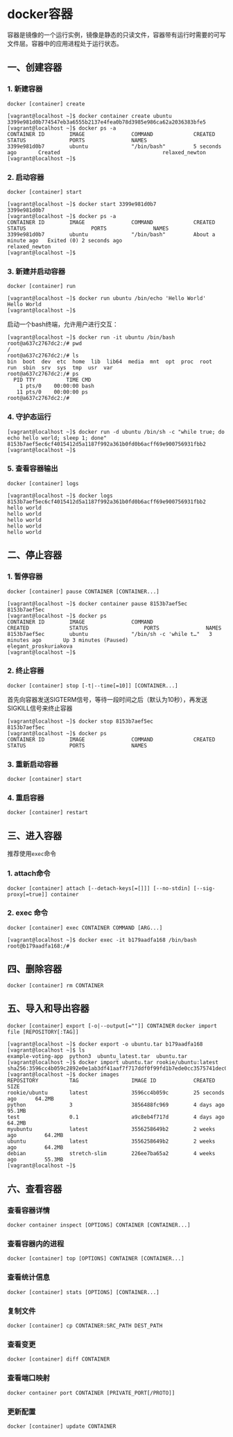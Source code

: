 # docker容器

容器是镜像的一个运行实例，镜像是静态的只读文件，容器带有运行时需要的可写文件层。容器中的应用进程处于运行状态。


## 一、创建容器

### 1. 新建容器

`docker [container] create`


```
[vagrant@localhost ~]$ docker container create ubuntu
3399e981d0b774547eb3a6555b2137e4fea0b78d3985e986ca62a2036383bfe5
[vagrant@localhost ~]$ docker ps -a
CONTAINER ID        IMAGE               COMMAND             CREATED             STATUS              PORTS               NAMES
3399e981d0b7        ubuntu              "/bin/bash"         5 seconds ago       Created                                 relaxed_newton
[vagrant@localhost ~]$
```

### 2. 启动容器

`docker [container] start`

```
[vagrant@localhost ~]$ docker start 3399e981d0b7
3399e981d0b7
[vagrant@localhost ~]$ docker ps -a
CONTAINER ID        IMAGE               COMMAND             CREATED              STATUS                     PORTS               NAMES
3399e981d0b7        ubuntu              "/bin/bash"         About a minute ago   Exited (0) 2 seconds ago                       relaxed_newton
[vagrant@localhost ~]$
```

### 3. 新建并启动容器

`docker [container] run`

```
[vagrant@localhost ~]$ docker run ubuntu /bin/echo 'Hello World'
Hello World
[vagrant@localhost ~]$
```

启动一个bash终端，允许用户进行交互：

```
[vagrant@localhost ~]$ docker run -it ubuntu /bin/bash
root@a637c2767dc2:/# pwd
/
root@a637c2767dc2:/# ls
bin  boot  dev  etc  home  lib  lib64  media  mnt  opt  proc  root  run  sbin  srv  sys  tmp  usr  var
root@a637c2767dc2:/# ps
  PID TTY          TIME CMD
    1 pts/0    00:00:00 bash
   11 pts/0    00:00:00 ps
root@a637c2767dc2:/#
```

### 4. 守护态运行

```
[vagrant@localhost ~]$ docker run -d ubuntu /bin/sh -c "while true; do echo hello world; sleep 1; done"
8153b7aef5ec6cf4015412d5a1187f992a361b0fd0b6acff69e900756931fbb2
[vagrant@localhost ~]$
```

### 5. 查看容器输出

`docker [container] logs`

```
[vagrant@localhost ~]$ docker logs 8153b7aef5ec6cf4015412d5a1187f992a361b0fd0b6acff69e900756931fbb2
hello world
hello world
hello world
hello world
hello world
```

## 二、停止容器

### 1. 暂停容器

`docker [container] pause CONTAINER [CONTAINER...]`

```
[vagrant@localhost ~]$ docker container pause 8153b7aef5ec
8153b7aef5ec
[vagrant@localhost ~]$ docker ps
CONTAINER ID        IMAGE               COMMAND                  CREATED             STATUS                  PORTS               NAMES
8153b7aef5ec        ubuntu              "/bin/sh -c 'while t…"   3 minutes ago       Up 3 minutes (Paused)                       elegant_proskuriakova
[vagrant@localhost ~]$
```

### 2. 终止容器

`docker [container] stop [-t|--time[=10]] [CONTAINER...]`

首先向容器发送SIGTERM信号，等待一段时间之后（默认为10秒），再发送SIGKILL信号来终止容器

```
[vagrant@localhost ~]$ docker stop 8153b7aef5ec
8153b7aef5ec
[vagrant@localhost ~]$ docker ps
CONTAINER ID        IMAGE               COMMAND             CREATED             STATUS              PORTS               NAMES
```

### 3. 重新启动容器

`docker [container] start `

### 4. 重启容器

`docker [container] restart`

## 三、进入容器

推荐使用`exec`命令

### 1. attach命令

`docker [container] attach [--detach-keys[=[]]] [--no-stdin] [--sig-proxy[=true]] container`

### 2. exec 命令

`docker [container] exec CONTAINER COMMAND [ARG...]`

```
[vagrant@localhost ~]$ docker exec -it b179aadfa168 /bin/bash
root@b179aadfa168:/#
```

## 四、删除容器

`docker [container] rm CONTAINER`

## 五、导入和导出容器


`docker [container] export [-o|--output[=""]] CONTAINER`
`docker import file [REPOSITORY[:TAG]]`

```
[vagrant@localhost ~]$ docker export -o ubuntu.tar b179aadfa168
[vagrant@localhost ~]$ ls
example-voting-app  python3  ubuntu_latest.tar  ubuntu.tar
[vagrant@localhost ~]$ docker import ubuntu.tar rookie/ubuntu:latest
sha256:3596cc4b059c2892e0e1ab3df41aaf7f717ddf0f99fd1b7ede0cc3575741dec0
[vagrant@localhost ~]$ docker images
REPOSITORY          TAG                 IMAGE ID            CREATED             SIZE
rookie/ubuntu       latest              3596cc4b059c        25 seconds ago      64.2MB
python              3                   3856488fc969        4 days ago          95.1MB
test                0.1                 a9c8eb4f717d        4 days ago          64.2MB
myubuntu            latest              3556258649b2        2 weeks ago         64.2MB
ubuntu              latest              3556258649b2        2 weeks ago         64.2MB
debian              stretch-slim        226ee7ba65a2        4 weeks ago         55.3MB
[vagrant@localhost ~]$
```

## 六、查看容器

### 查看容器详情

`docker container inspect [OPTIONS] CONTAINER [CONTAINER...]`

### 查看容器内的进程

`docker [container] top [OPTIONS] CONTAINER [CONTAINER...]`

### 查看统计信息

`docker [container] stats [OPTIONS] [CONTAINER...]`

### 复制文件

`docker [container] cp CONTAINER:SRC_PATH DEST_PATH`

### 查看变更

`docker [container] diff CONTAINER`

### 查看端口映射

`docker container port CONTAINER [PRIVATE_PORT[/PROTO]]`

### 更新配置

`docker [container] update CONTAINER`


